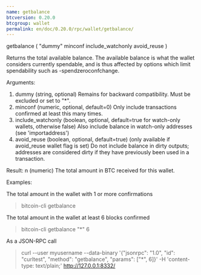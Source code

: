 ```yaml
---
name: getbalance
btcversion: 0.20.0
btcgroup: wallet
permalink: en/doc/0.20.0/rpc/wallet/getbalance/
---
```


getbalance ( "dummy" minconf include_watchonly avoid_reuse )

Returns the total available balance.
The available balance is what the wallet considers currently spendable, and is
thus affected by options which limit spendability such as -spendzeroconfchange.

Arguments:
1. dummy                (string, optional) Remains for backward compatibility. Must be excluded or set to "*".
2. minconf              (numeric, optional, default=0) Only include transactions confirmed at least this many times.
3. include_watchonly    (boolean, optional, default=true for watch-only wallets, otherwise false) Also include balance in watch-only addresses (see 'importaddress')
4. avoid_reuse          (boolean, optional, default=true) (only available if avoid_reuse wallet flag is set) Do not include balance in dirty outputs; addresses are considered dirty if they have previously been used in a transaction.

Result:
n    (numeric) The total amount in BTC received for this wallet.

Examples:

The total amount in the wallet with 1 or more confirmations
> bitcoin-cli getbalance 

The total amount in the wallet at least 6 blocks confirmed
> bitcoin-cli getbalance "*" 6

As a JSON-RPC call
> curl --user myusername --data-binary '{"jsonrpc": "1.0", "id": "curltest", "method": "getbalance", "params": ["*", 6]}' -H 'content-type: text/plain;' http://127.0.0.1:8332/


